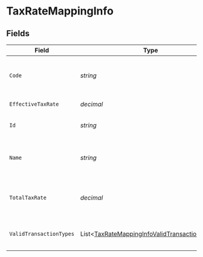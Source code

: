 # TaxRateMappingInfo


## Fields

| Field                                                                                                           | Type                                                                                                            | Required                                                                                                        | Description                                                                                                     | Example                                                                                                         |
| --------------------------------------------------------------------------------------------------------------- | --------------------------------------------------------------------------------------------------------------- | --------------------------------------------------------------------------------------------------------------- | --------------------------------------------------------------------------------------------------------------- | --------------------------------------------------------------------------------------------------------------- |
| `Code`                                                                                                          | *string*                                                                                                        | :heavy_minus_sign:                                                                                              | Code for the tax rate from the accounting platform.                                                             | UK Standard Rate (Bills)                                                                                        |
| `EffectiveTaxRate`                                                                                              | *decimal*                                                                                                       | :heavy_minus_sign:                                                                                              | Effective tax rate.                                                                                             | 20                                                                                                              |
| `Id`                                                                                                            | *string*                                                                                                        | :heavy_minus_sign:                                                                                              | Unique identifier of tax rate.                                                                                  | 59_Bills                                                                                                        |
| `Name`                                                                                                          | *string*                                                                                                        | :heavy_minus_sign:                                                                                              | Name of the tax rate in the accounting platform.                                                                | UK Standard Rate (Bills) Bills                                                                                  |
| `TotalTaxRate`                                                                                                  | *decimal*                                                                                                       | :heavy_minus_sign:                                                                                              | Total (not compounded) sum of the components of a tax rate.                                                     | 20                                                                                                              |
| `ValidTransactionTypes`                                                                                         | List<[TaxRateMappingInfoValidTransactionTypes](../../Models/Shared/TaxRateMappingInfoValidTransactionTypes.md)> | :heavy_minus_sign:                                                                                              | Supported transaction types for the account.                                                                    | Payment                                                                                                         |